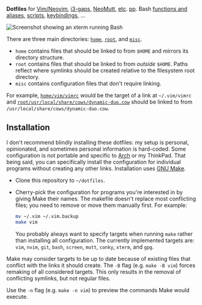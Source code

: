 **Dotfiles** for [Vim/Neovim](home/vim/), [i3-gaps](home/config/i3/),
[NeoMutt](home/config/neomutt/),
[e](home/config/conky/)[t](home/config/dunst/)[c](home/screenrc).
[p](home/xresources)[p](home/nethackrc).  Bash [functions and aliases](home/bashrc),
[scripts](home/bin/), [keybindings](home/xbindkeysrc), …

<img src="/../media/screenshot.png?raw=true" alt="Screenshot showing an xterm running Bash" title="Perfection.">

<!--
I don't think a `# dotfiles` caption is needed: just make some interesting points as fast
as possible.

Some dotfiles repos with nice READMEs:
*   <https://github.com/wincent/wincent>
*   <https://github.com/thoughtbot/dotfiles>
*   Maybe some of the ones linked from <https://dotfiles.github.io/>

Generally, these two projects are examples of pretty nice readme files, I think:
*   <https://github.com/junegunn/vim-plug>
*   <https://github.com/junegunn/fzf>
-->

<!-- TODO: `## Highlights` section? -->

There are three main directories: [`home`](home/), [`root`](root/), and [`misc`](misc/).
*   `home` contains files that should be linked to from `$HOME` and mirrors its directory
    structure.
*   `root` contains files that should be linked to from *outside* `$HOME`.  Paths reflect
    where symlinks should be created relative to the filesystem root directory.
*   `misc` contains configuration files that don't require linking.

For example, [`home/vim/vimrc`](home/vim/vimrc) would be the target of a link at
`~/.vim/vimrc` and
[`root/usr/local/share/cows/dynamic-duo.cow`](root/usr/local/share/cows/dynamic-duo.cow)
should be linked to from `/usr/local/share/cows/dynamic-duo.cow`.

## Installation

I don't recommend blindly installing these dotfiles: my setup is personal, opinionated,
and sometimes personal information is hard-coded.  Some configuration is not portable and
specific to [Arch][] or my ThinkPad.  That being said, you can specifically install the
configuration for individual programs without creating any other links.  Installation uses
[GNU Make][].

*   Clone this repository to `~/dotfiles`.
*   Cherry-pick the configuration for programs you're interested in by giving Make their
    names.  The makefile doesn't replace most conflicting files; you need to remove or
    move them manually first.  For example:

    ```bash
    mv ~/.vim ~/.vim.backup
    make vim
    ```

    You probably always want to specify targets when running `make` rather than installing
    all configuration.  The currently implemented targets are: `vim`, `nvim`, `git`,
    `bash`, `screen`, `mutt`, `conky`, `xterm`, and `gpg`.

Make may consider targets to be up to date because of existing files that conflict with
the links it should create.  The `-B` flag (e.g. `make -B vim`) forces remaking of all
considered targets.  This only results in the removal of conflicting symlinks, but not
regular files.

Use the `-n` flag (e.g. `make -n vim`) to preview the commands Make would execute.

[GNU Make]: https://www.gnu.org/software/make/
[arch]: https://archlinux.org

<!-- vim: set tw=90 sts=-1 sw=4 et spell: -->
